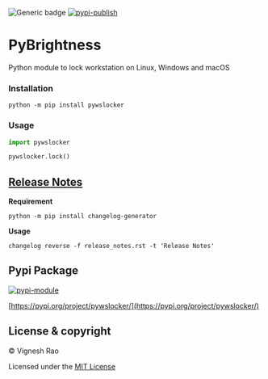 ![Generic badge](https://img.shields.io/badge/Platform-Linux|MacOS|Windows-1f425f.svg)
[![pypi-publish](https://github.com/thevickypedia/pywslocker/actions/workflows/python-publish.yml/badge.svg)](https://github.com/thevickypedia/pywslocker/actions/workflows/python-publish.yml)

# PyBrightness
Python module to lock workstation on Linux, Windows and macOS

### Installation
```shell
python -m pip install pywslocker
```

### Usage
```python
import pywslocker

pywslocker.lock()
```

## [Release Notes](https://github.com/thevickypedia/pywslocker/blob/main/release_notes.rst)
**Requirement**
```shell
python -m pip install changelog-generator
```

**Usage**
```shell
changelog reverse -f release_notes.rst -t 'Release Notes'
```

## Pypi Package
[![pypi-module](https://img.shields.io/badge/Software%20Repository-pypi-1f425f.svg)](https://packaging.python.org/tutorials/packaging-projects/)

[https://pypi.org/project/pywslocker/](https://pypi.org/project/pywslocker/)

## License & copyright

&copy; Vignesh Rao

Licensed under the [MIT License](https://github.com/thevickypedia/pywslocker/blob/main/LICENSE)
